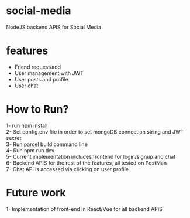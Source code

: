 # social-media
NodeJS backend APIS for Social Media  
# features  
- Friend request/add   
- User management with JWT  
- User posts and profile  
- User chat  

# How to Run?
1- run npm install  
2- Set config.env file in order to set mongoDB connection string and JWT secret  
3- Run parcel build command line  
4- Run npm run dev  
5- Current implementation includes frontend for login/signup and chat  
6- Backend APIS for the rest of the features, all tested on PostMan  
7- Chat API is accessed via clicking on user profile  
# Future work
1- Implementation of front-end in React/Vue for all backend APIS
